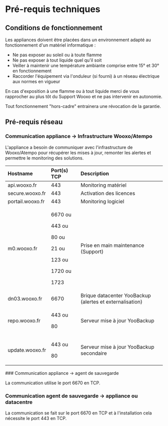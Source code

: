# Pré-requis techniques

## Conditions de fonctionnement

Les appliances doivent être placées dans un environnement adapté au fonctionnement d'un matériel informatique :

* Ne pas exposer au soleil ou à toute flamme 
* Ne pas exposer à tout liquide quel qu'il soit
* Veiller à maintenir une température ambiante comprise entre 15° et 30° en fonctionnement
* Raccorder l'équipement via l'onduleur \(si fourni\) à un réseau électrique aux normes en vigueur 

En cas d'exposition à une flamme ou à tout liquide merci de vous rapprocher au plus tôt du Support Wooxo et ne pas intervenir en autonomie.

Tout fonctionnement "hors-cadre" entrainera une révocation de la garantie.

## Pré-requis réseau

### Communication appliance -&gt; Infrastructure Wooxo/Atempo

L'appliance a besoin de communiquer avec l'infrastructure de Wooxo/Atempo pour récupérer les mises à jour, remonter les alertes et permettre le monitoring des solutions.

<table>
  <thead>
    <tr>
      <th style="text-align:left">Hostname</th>
      <th style="text-align:left">Port(s) TCP</th>
      <th style="text-align:left">Description</th>
    </tr>
  </thead>
  <tbody>
    <tr>
      <td style="text-align:left">api.wooxo.fr</td>
      <td style="text-align:left">443</td>
      <td style="text-align:left">Monitoring mat&#xE9;riel</td>
    </tr>
    <tr>
      <td style="text-align:left">secure.wooxo.fr</td>
      <td style="text-align:left">443</td>
      <td style="text-align:left">Activation des licences</td>
    </tr>
    <tr>
      <td style="text-align:left">portail.wooxo.fr</td>
      <td style="text-align:left">443</td>
      <td style="text-align:left">Monitoring logiciel</td>
    </tr>
    <tr>
      <td style="text-align:left">m0.wooxo.fr</td>
      <td style="text-align:left">
        <p>6670 ou</p>
        <p>443 ou</p>
        <p>80 ou</p>
        <p>21 ou</p>
        <p>123 ou</p>
        <p>1720 ou</p>
        <p>1723</p>
      </td>
      <td style="text-align:left">Prise en main maintenance (Support)</td>
    </tr>
    <tr>
      <td style="text-align:left">dn03.wooxo.fr</td>
      <td style="text-align:left">6670</td>
      <td style="text-align:left">Brique datacenter YooBackup
        <br />(alertes et externalisation)</td>
    </tr>
    <tr>
      <td style="text-align:left">repo.wooxo.fr</td>
      <td style="text-align:left">
        <p>443 ou</p>
        <p>80</p>
      </td>
      <td style="text-align:left">Serveur mise &#xE0; jour YooBackup</td>
    </tr>
    <tr>
      <td style="text-align:left">update.wooxo.fr</td>
      <td style="text-align:left">
        <p>443 ou</p>
        <p>80</p>
      </td>
      <td style="text-align:left">Serveur mise &#xE0; jour YooBackup secondaire</td>
    </tr>
  </tbody>
</table>### Communication appliance -&gt; agent de sauvegarde

La communication utilise le port 6670 en TCP.

### Communication agent de sauvegarde -&gt; appliance ou datacentre

La communication se fait sur le port 6670 en TCP et à l'installation cela nécessite le port  443 en TCP.



